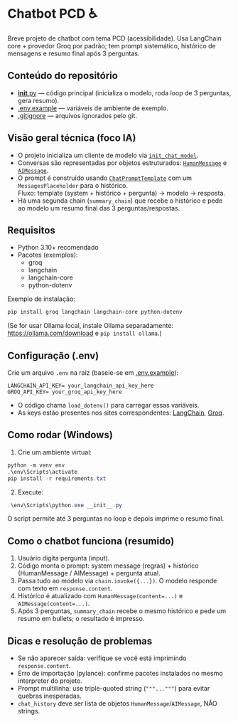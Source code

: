 # Chatbot PCD ♿

Breve projeto de chatbot com tema PCD (acessibilidade). Usa LangChain core + provedor Groq por padrão; tem prompt sistemático, histórico de mensagens e resumo final após 3 perguntas.

## Conteúdo do repositório

- [**init**.py](d:\Programacao\Backend\Python\chatBot__init__.py) — código principal (inicializa o modelo, roda loop de 3 perguntas, gera resumo).
- [.env.example](d:\Programacao\Backend\Python\chatBot.env.example) — variáveis de ambiente de exemplo.
- [.gitignore](d:\Programacao\Backend\Python\chatBot.gitignore) — arquivos ignorados pelo git.

## Visão geral técnica (foco IA)

- O projeto inicializa um cliente de modelo via [`init_chat_model`](d:\Programacao\Backend\Python\chatBot__init__.py).
- Conversas são representadas por objetos estruturados: [`HumanMessage`](d:\Programacao\Backend\Python\chatBot__init__.py) e [`AIMessage`](d:\Programacao\Backend\Python\chatBot__init__.py).
- O prompt é construído usando [`ChatPromptTemplate`](d:\Programacao\Backend\Python\chatBot__init__.py) com um `MessagesPlaceholder` para o histórico.  
  Fluxo: template (system + histórico + pergunta) → modelo → resposta.
- Há uma segunda chain (`summary_chain`) que recebe o histórico e pede ao modelo um resumo final das 3 perguntas/respostas.

## Requisitos

- Python 3.10+ recomendado
- Pacotes (exemplos):
  - groq
  - langchain
  - langchain-core
  - python-dotenv

Exemplo de instalação:

```bash
pip install groq langchain langchain-core python-dotenv
```

(Se for usar Ollama local, instale Ollama separadamente: https://ollama.com/download e `pip install ollama`.)

## Configuração (.env)

Crie um arquivo `.env` na raiz (baseie-se em [.env.example](d:\Programacao\Backend\Python\chatBot.env.example)):

```
LANGCHAIN_API_KEY= your_langchain_api_key_here
GROQ_API_KEY= your_groq_api_key_here
```

- O código chama `load_dotenv()` para carregar essas variáveis.
- As keys estão presentes nos sites correspondentes: [LangChain](https://smith.langchain.com/settings?_gl=1*rizbte*_gcl_au*MTQyMDYyNjk4Ni4xNzU2NDI0MTcx*_ga*MzgxMTc1MTc4LjE3NTY0MjQxNzE.*_ga_47WX3HKKY2*czE3NTY4NTUwNjgkbzQkZzEkdDE3NTY4NTUxMDQkajI0JGwwJGgw), [Groq](https://console.groq.com/keys).

## Como rodar (Windows)

1. Crie um ambiente virtual:

```powershell
python -m venv env
.\env\Scripts\activate
pip install -r requirements.txt  
```

2. Execute:

```powershell
.\env\Scripts\python.exe __init__.py
```

O script permite até 3 perguntas no loop e depois imprime o resumo final.

## Como o chatbot funciona (resumido)

1. Usuário digita pergunta (input).
2. Código monta o prompt: system message (regras) + histórico (HumanMessage / AIMessage) + pergunta atual.
3. Passa tudo ao modelo via `chain.invoke({...})`. O modelo responde com texto em `response.content`.
4. Histórico é atualizado com `HumanMessage(content=...)` e `AIMessage(content=...)`.
5. Após 3 perguntas, `summary_chain` recebe o mesmo histórico e pede um resumo em bullets; o resultado é impresso.

## Dicas e resolução de problemas

- Se não aparecer saída: verifique se você está imprimindo `response.content`.
- Erro de importação (pylance): confirme pacotes instalados no mesmo interpreter do projeto.
- Prompt multilinha: use triple-quoted string (`"""..."""`) para evitar quebras inesperadas.
- `chat_history` deve ser lista de objetos `HumanMessage`/`AIMessage`, NÃO strings.
